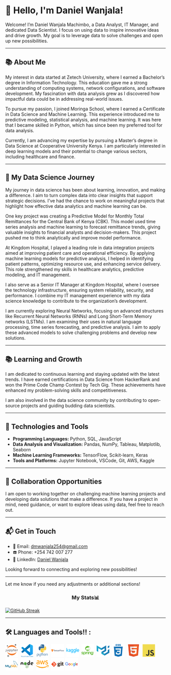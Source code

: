 # 🚀 Hello, I'm Daniel Wanjala!

Welcome! I’m Daniel Wanjala Machimbo, a Data Analyst, IT Manager, and dedicated Data Scientist. I focus on using data to inspire innovative ideas and drive growth. My goal is to leverage data to solve challenges and open up new possibilities.

---

## 📚 About Me

My interest in data started at Zetech University, where I earned a Bachelor’s degree in Information Technology. This education gave me a strong understanding of computing systems, network configurations, and software development. My fascination with data analysis grew as I discovered how impactful data could be in addressing real-world issues.

To pursue my passion, I joined Moringa School, where I earned a Certificate in Data Science and Machine Learning. This experience introduced me to predictive modeling, statistical analysis, and machine learning. It was here that I became skilled in Python, which has since been my preferred tool for data analysis.

Currently, I am advancing my expertise by pursuing a Master’s degree in Data Science at Cooperative University Kenya. I am particularly interested in deep learning models and their potential to change various sectors, including healthcare and finance.

---

## 🌟 My Data Science Journey

My journey in data science has been about learning, innovation, and making a difference. I aim to turn complex data into clear insights that support strategic decisions. I’ve had the chance to work on meaningful projects that highlight how effective data analytics and machine learning can be.

One key project was creating a Predictive Model for Monthly Total Remittances for the Central Bank of Kenya (CBK). This model used time series analysis and machine learning to forecast remittance trends, giving valuable insights to financial analysts and decision-makers. This project pushed me to think analytically and improve model performance.

At Kingdom Hospital, I played a leading role in data integration projects aimed at improving patient care and operational efficiency. By applying machine learning models for predictive analysis, I helped in identifying patient patterns, optimizing resource use, and enhancing service delivery. This role strengthened my skills in healthcare analytics, predictive modeling, and IT management.

I also serve as a Senior IT Manager at Kingdom Hospital, where I oversee the technology infrastructure, ensuring system reliability, security, and performance. I combine my IT management experience with my data science knowledge to contribute to the organization’s development.

I am currently exploring Neural Networks, focusing on advanced structures like Recurrent Neural Networks (RNNs) and Long Short-Term Memory networks (LSTMs). I am examining their uses in natural language processing, time series forecasting, and predictive analysis. I aim to apply these advanced models to solve challenging problems and develop new solutions.

---

## 📚 Learning and Growth

I am dedicated to continuous learning and staying updated with the latest trends. I have earned certifications in Data Science from HackerRank and won the Prime Code Champ Contest by Tech Gig. These achievements have enhanced my problem-solving skills and competitiveness.

I am also involved in the data science community by contributing to open-source projects and guiding budding data scientists.

---

## 🔧 Technologies and Tools

- **Programming Languages:** Python, SQL, JavaScript  
- **Data Analysis and Visualization:** Pandas, NumPy, Tableau, Matplotlib, Seaborn  
- **Machine Learning Frameworks:** TensorFlow, Scikit-learn, Keras  
- **Tools and Platforms:** Jupyter Notebook, VSCode, Git, AWS, Kaggle  

---

## 🤝 Collaboration Opportunities

I am open to working together on challenging machine learning projects and developing data solutions that make a difference. If you have a project in mind, need guidance, or want to explore ideas using data, feel free to reach out.

---

## 📬 Get in Touch

- 📧 Email: dmwanjala254@gmail.com  
- ☎️ Phone: +254 742 007 277  
- 💼 LinkedIn: [Daniel Wanjala](https://www.linkedin.com/in/daniel-wanjala-91)  

Looking forward to connecting and exploring new possibilities!

---

Let me know if you need any adjustments or additional sections!



<h3 align="center">My Stats📊</h3>

[![GitHub Streak](https://streak-stats.demolab.com/?user=MadScie254)](https://git.io/streak-stats)

---

## :hammer_and_wrench: Languages and Tools!! :

<div>
  <img src="https://github.com/devicons/devicon/blob/master/icons/jupyter/jupyter-original-wordmark.svg" title="Jupyter"  alt="Jupyter" width="40" height="40"/>&nbsp;
  <img src="https://github.com/devicons/devicon/blob/master/icons/vscode/vscode-original-wordmark.svg" title="Vscode"  alt="Vscode" width="40" height="40"/>&nbsp;
  <img src="https://github.com/devicons/devicon/blob/master/icons/python/python-original-wordmark.svg" title="Python"  alt="Python" width="40" height="40"/>&nbsp;
  <img src="https://github.com/devicons/devicon/blob/master/icons/tensorflow/tensorflow-original-wordmark.svg" title="Tensorflow"  alt="Tensorflow" width="40" height="40"/>&nbsp;
  <img src="https://github.com/devicons/devicon/blob/master/icons/kaggle/kaggle-original-wordmark.svg" title="Kaggle"  alt="Kaggle" width="40" height="40"/>&nbsp;
  <img src="https://github.com/devicons/devicon/blob/master/icons/spring/spring-original-wordmark.svg" title="Spring" alt="Spring" width="40" height="40"/>&nbsp;
  <img src="https://github.com/devicons/devicon/blob/master/icons/materialui/materialui-original.svg" title="Material UI" alt="Material UI" width="40" height="40"/>&nbsp;
  <img src="https://github.com/devicons/devicon/blob/master/icons/css3/css3-plain-wordmark.svg"  title="CSS3" alt="CSS" width="40" height="40"/>&nbsp;
  <img src="https://github.com/devicons/devicon/blob/master/icons/html5/html5-original.svg" title="HTML5" alt="HTML" width="40" height="40"/>&nbsp;
  <img src="https://github.com/devicons/devicon/blob/master/icons/javascript/javascript-original.svg" title="JavaScript" alt="JavaScript" width="40" height="40"/>&nbsp;
  <img src="https://github.com/devicons/devicon/blob/master/icons/mysql/mysql-original-wordmark.svg" title="MySQL"  alt="MySQL" width="40" height="40"/>&nbsp;
  <img src="https://github.com/devicons/devicon/blob/master/icons/nodejs/nodejs-original-wordmark.svg" title="NodeJS" alt="NodeJS" width="40" height="40"/>&nbsp;
  <img src="https://github.com/devicons/devicon/blob/master/icons/amazonwebservices/amazonwebservices-plain-wordmark.svg" title="AWS" alt="AWS" width="40" height="40"/>&nbsp;
  <img src="https://github.com/devicons/devicon/blob/master/icons/git/git-original-wordmark.svg" title="Git" **alt="Git" width="40" height="40"/>
  <img src="https://github.com/devicons/devicon/blob/master/icons/google/google-original-wordmark.svg" title="Google"  alt="Google" width="40" height="40"/>&nbsp;
</div>



<!---
MadScie254/MadScie254 is a ✨ special ✨ repository because its `README.md` (this file) appears on your GitHub profile.
You can click the Preview link to take a look at your changes.
--->
